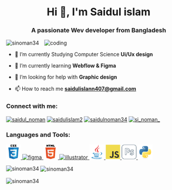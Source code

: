 <h1 align="center">Hi 👋, I'm Saidul islam</h1>
<h3 align="center">A passionate Wev developer from Bangladesh</h3>
<image align="right" alt="coding" width="400" src="img.gif">
<p align="left"> <img src="https://komarev.com/ghpvc/?username=sinoman34&label=Profile%20views&color=0e75b6&style=flat" alt="sinoman34" /> </p>

- 🔭 I’m currently Studying Computer Science **Ui/Ux design**

- 🌱 I’m currently learning **Webflow & Figma**

- 🤝 I’m looking for help with **Graphic design**

- 📫 How to reach me **saidulislann407@gmail.com**

<h3 align="left">Connect with me:</h3>
<p align="left">
<a href="https://twitter.com/saidul_noman" target="blank"><img align="center" src="https://raw.githubusercontent.com/rahuldkjain/github-profile-readme-generator/master/src/images/icons/Social/twitter.svg" alt="saidul_noman" height="30" width="40" /></a>
<a href="https://linkedin.com/in/saidulislam2" target="blank"><img align="center" src="https://raw.githubusercontent.com/rahuldkjain/github-profile-readme-generator/master/src/images/icons/Social/linked-in-alt.svg" alt="saidulislam2" height="30" width="40" /></a>
<a href="https://fb.com/saidulnoman34" target="blank"><img align="center" src="https://raw.githubusercontent.com/rahuldkjain/github-profile-readme-generator/master/src/images/icons/Social/facebook.svg" alt="saidulnoman34" height="30" width="40" /></a>
<a href="https://instagram.com/si_noman_" target="blank"><img align="center" src="https://raw.githubusercontent.com/rahuldkjain/github-profile-readme-generator/master/src/images/icons/Social/instagram.svg" alt="si_noman_" height="30" width="40" /></a>
</p>

<h3 align="left">Languages and Tools:</h3>
<p align="left"> <a href="https://www.w3schools.com/css/" target="_blank" rel="noreferrer"> <img src="https://raw.githubusercontent.com/devicons/devicon/master/icons/css3/css3-original-wordmark.svg" alt="css3" width="40" height="40"/> </a> <a href="https://www.figma.com/" target="_blank" rel="noreferrer"> <img src="https://www.vectorlogo.zone/logos/figma/figma-icon.svg" alt="figma" width="40" height="40"/> </a> <a href="https://www.w3.org/html/" target="_blank" rel="noreferrer"> <img src="https://raw.githubusercontent.com/devicons/devicon/master/icons/html5/html5-original-wordmark.svg" alt="html5" width="40" height="40"/> </a> <a href="https://www.adobe.com/in/products/illustrator.html" target="_blank" rel="noreferrer"> <img src="https://www.vectorlogo.zone/logos/adobe_illustrator/adobe_illustrator-icon.svg" alt="illustrator" width="40" height="40"/> </a> <a href="https://www.java.com" target="_blank" rel="noreferrer"> <img src="https://raw.githubusercontent.com/devicons/devicon/master/icons/java/java-original.svg" alt="java" width="40" height="40"/> </a> <a href="https://developer.mozilla.org/en-US/docs/Web/JavaScript" target="_blank" rel="noreferrer"> <img src="https://raw.githubusercontent.com/devicons/devicon/master/icons/javascript/javascript-original.svg" alt="javascript" width="40" height="40"/> </a> <a href="https://www.photoshop.com/en" target="_blank" rel="noreferrer"> <img src="https://raw.githubusercontent.com/devicons/devicon/master/icons/photoshop/photoshop-line.svg" alt="photoshop" width="40" height="40"/> </a> <a href="https://www.python.org" target="_blank" rel="noreferrer"> <img src="https://raw.githubusercontent.com/devicons/devicon/master/icons/python/python-original.svg" alt="python" width="40" height="40"/> </a> </p>

<p><img align="left" src="https://github-readme-stats.vercel.app/api/top-langs?username=sinoman34&show_icons=true&locale=en&layout=compact" alt="sinoman34" /></p>

<p>&nbsp;<img align="center" src="https://github-readme-stats.vercel.app/api?username=sinoman34&show_icons=true&locale=en" alt="sinoman34" /></p>

<p><img align="center" src="https://github-readme-streak-stats.herokuapp.com/?user=sinoman34&" alt="sinoman34" /></p>
